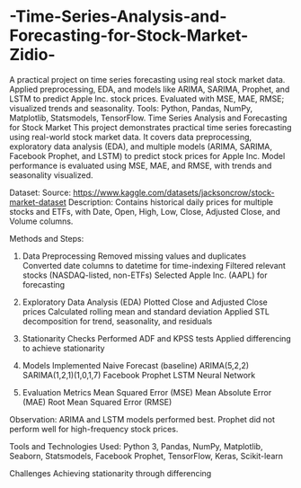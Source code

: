 # -Time-Series-Analysis-and-Forecasting-for-Stock-Market-Zidio-
A practical project on time series forecasting using real stock market data. Applied preprocessing, EDA, and models like ARIMA, SARIMA, Prophet, and LSTM to predict Apple Inc. stock prices. Evaluated with MSE, MAE, RMSE; visualized trends and seasonality. Tools: Python, Pandas, NumPy, Matplotlib, Statsmodels, TensorFlow.
Time Series Analysis and Forecasting for Stock Market
This project demonstrates practical time series forecasting using real-world stock market data. It covers data preprocessing, exploratory data analysis (EDA), and multiple models (ARIMA, SARIMA, Facebook Prophet, and LSTM) to predict stock prices for Apple Inc. Model performance is evaluated using MSE, MAE, and RMSE, with trends and seasonality visualized.

Dataset:
Source: https://www.kaggle.com/datasets/jacksoncrow/stock-market-dataset
Description: Contains historical daily prices for multiple stocks and ETFs, with Date, Open, High, Low, Close, Adjusted Close, and Volume columns.

Methods and Steps:
1. Data Preprocessing
Removed missing values and duplicates\
Converted date columns to datetime for time-indexing
Filtered relevant stocks (NASDAQ-listed, non-ETFs)
Selected Apple Inc. (AAPL) for forecasting

2. Exploratory Data Analysis (EDA)
Plotted Close and Adjusted Close prices
Calculated rolling mean and standard deviation
Applied STL decomposition for trend, seasonality, and residuals

3. Stationarity Checks
Performed ADF and KPSS tests
Applied differencing to achieve stationarity

4. Models Implemented
Naive Forecast (baseline)
ARIMA(5,2,2)
SARIMA(1,2,1)(1,0,1,7)
Facebook Prophet
LSTM Neural Network

5. Evaluation Metrics
Mean Squared Error (MSE)
Mean Absolute Error (MAE)
Root Mean Squared Error (RMSE)

Observation:
ARIMA and LSTM models performed best. Prophet did not perform well for high-frequency stock prices.

Tools and Technologies Used: Python 3, Pandas, NumPy, Matplotlib, Seaborn, Statsmodels, Facebook Prophet, TensorFlow, Keras, Scikit-learn

Challenges
Achieving stationarity through differencing
